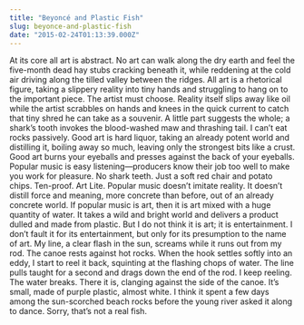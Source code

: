 ```yaml
---
title: "Beyoncé and Plastic Fish"
slug: beyonce-and-plastic-fish
date: "2015-02-24T01:13:39.000Z"
---
```


At its core all art is abstract. No art can walk along the dry earth and feel the five-month dead hay stubs cracking beneath it, while reddening at the cold air driving along the tilled valley between the ridges. All art is a rhetorical figure, taking a slippery reality into tiny hands and struggling to hang on to the important piece. The artist must choose. Reality itself slips away like oil while the artist scrabbles on hands and knees in the quick current to catch that tiny shred he can take as a souvenir. A little part suggests the whole; a shark’s tooth invokes the blood-washed maw and thrashing tail. I can’t eat rocks passively. Good art is hard liquor, taking an already potent world and distilling it, boiling away so much, leaving only the strongest bits like a crust. Good art burns your eyeballs and presses against the back of your eyeballs. Popular music is easy listening—producers know their job too well to make you work for pleasure. No shark teeth. Just a soft red chair and potato chips. Ten-proof. Art Lite. Popular music doesn’t imitate reality. It doesn’t distill force and meaning, more concrete than before, out of an already concrete world. If popular music is art, then it is art mixed with a huge quantity of water. It takes a wild and bright world and delivers a product dulled and made from plastic. But I do not think it is art; it is entertainment. I don’t fault it for its entertainment, but only for its presumption to the name of art. My line, a clear flash in the sun, screams while it runs out from my rod. The canoe rests against hot rocks. When the hook settles softly into an eddy, I start to reel it back, squinting at the flashing chops of water. The line pulls taught for a second and drags down the end of the rod. I keep reeling. The water breaks. There it is, clanging against the side of the canoe. It’s small, made of purple plastic, almost white. I think it spent a few days among the sun-scorched beach rocks before the young river asked it along to dance. Sorry, that’s not a real fish.
